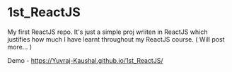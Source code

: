 # 1st_ReactJS
My first ReactJS repo. It's just a simple proj wriiten in ReactJS which justifies how much I have learnt throughout my ReactJS course. ( Will post more... )

Demo - https://Yuvraj-Kaushal.github.io/1st_ReactJS/
